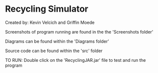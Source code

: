 # Recycling Simulator

Created by: Kevin Velcich and Griffin Moede

Screenshots of program running are found in the the 'Screenshots folder'

Diagrams can be found within the 'Diagrams folder'

Source code can be found within the 'src' folder

TO RUN: Double click on the 'RecyclingJAR.jar' file to test and run the program
